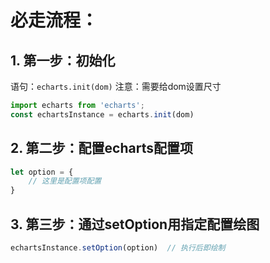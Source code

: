 # 必走流程：

## 1. 第一步：初始化
语句：`echarts.init(dom)`
注意：需要给dom设置尺寸
```js
import echarts from 'echarts';
const echartsInstance = echarts.init(dom)
```

## 2. 第二步：配置echarts配置项
```js
let option = {
    // 这里是配置项配置
}
```

## 3. 第三步：通过setOption用指定配置绘图
```js
echartsInstance.setOption(option)  // 执行后即绘制
```
